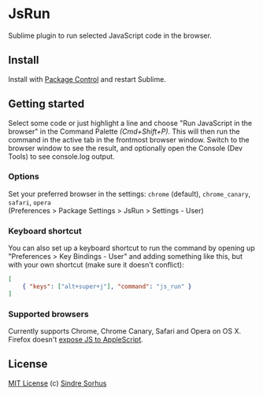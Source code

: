 # JsRun

Sublime plugin to run selected JavaScript code in the browser.


## Install

Install with [Package Control](http://wbond.net/sublime_packages/package_control) and restart Sublime.


## Getting started

Select some code or just highlight a line and choose "Run JavaScript in the browser" in the Command Palette *(Cmd+Shift+P)*. This will then run the command in the active tab in the frontmost browser window. Switch to the browser window to see the result, and optionally open the Console (Dev Tools) to see console.log output.


### Options

Set your preferred browser in the settings: `chrome` (default), `chrome_canary`, `safari`, `opera`  
(Preferences > Package Settings > JsRun > Settings - User)


### Keyboard shortcut

You can also set up a keyboard shortcut to run the command by opening up "Preferences > Key Bindings - User" and adding something like this, but with your own shortcut (make sure it doesn't conflict):

```json
[
	{ "keys": ["alt+super+j"], "command": "js_run" }
]
```

### Supported browsers

Currently supports Chrome, Chrome Canary, Safari and Opera on OS X. Firefox doesn't [expose JS to AppleScript](https://bugzilla.mozilla.org/show_bug.cgi?id=5704).


## License

[MIT License](http://en.wikipedia.org/wiki/MIT_License)
(c) [Sindre Sorhus](http://sindresorhus.com)
